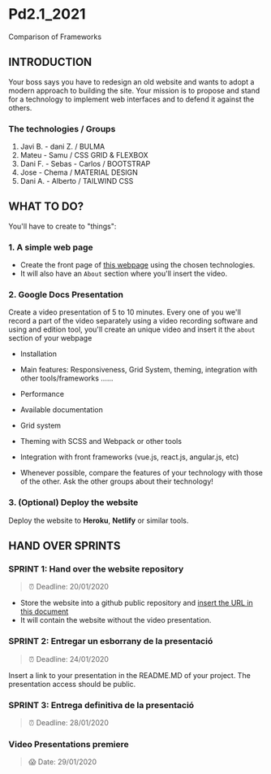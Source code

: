 # Pd2.1_2021
Comparison of Frameworks

## INTRODUCTION

Your boss says you have to redesign an old website and wants to adopt a modern approach to building the site. Your mission is to propose and stand for a technology to implement web interfaces and to defend it against the others. 

### The technologies / Groups

1. Javi B. - dani Z. / BULMA 
2. Mateu - Samu / CSS GRID & FLEXBOX
3. Dani F. - Sebas - Carlos / BOOTSTRAP
3. Jose - Chema / MATERIAL DESIGN
5. Dani A. - Alberto / TAILWIND CSS

## WHAT TO DO?

You'll have to create to "things":

### 1. A simple web page 

- Create the front page of [this webpage](https://www.w3schools.com/howto/tryhow_website_band.htm#band) using the chosen technologies.
- It will also have an `About` section where you'll insert the video.

### 2. Google Docs Presentation

Create a video presentation of 5 to 10 minutes. Every one of you we'll record a part of the video separately using a video recording software and using and edition tool, you'll create an unique video and insert it the `about` section of your webpage

- Installation
- Main features: Responsiveness, Grid System, theming, integration with other tools/frameworks ......
- Performance
- Available documentation
- Grid system
- Theming with SCSS and Webpack or other tools
- Integration with front frameworks (vue.js, react.js, angular.js, etc)

- Whenever possible, compare the features of your technology with those of the other. Ask the other groups about their technology!

### 3. (Optional) Deploy the website

Deploy the website to **Heroku**, **Netlify** or similar tools.

## HAND OVER SPRINTS

### SPRINT 1: Hand over the website repository
> :alarm_clock: Deadline: 20/01/2020

* Store the website into a github public repository and [insert the URL in this document]()
* It will contain the website without the video presentation. 

### SPRINT 2: Entregar un esborrany de la presentació
> :alarm_clock: Deadline: 24/01/2020

Insert a link to your presentation in the README.MD of your project. 
The presentation access should be public.

### SPRINT 3: Entrega definitiva de la presentació
> :alarm_clock: Deadline: 28/01/2020

### Video Presentations premiere 
> :scream: Date: 29/01/2020